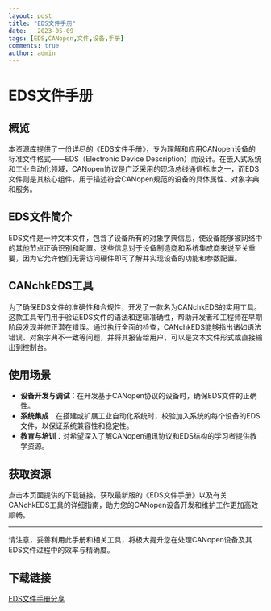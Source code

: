 ```yaml
---
layout: post
title: "EDS文件手册"
date:   2023-05-09
tags: [EDS,CANopen,文件,设备,手册]
comments: true
author: admin
---
```

# EDS文件手册

## 概览

本资源库提供了一份详尽的《EDS文件手册》，专为理解和应用CANopen设备的标准文件格式——EDS（Electronic Device Description）而设计。在嵌入式系统和工业自动化领域，CANopen协议是广泛采用的现场总线通信标准之一，而EDS文件则是其核心组件，用于描述符合CANopen规范的设备的具体属性、对象字典和服务。

## EDS文件简介

EDS文件是一种文本文件，包含了设备所有的对象字典信息，使设备能够被网络中的其他节点正确识别和配置。这些信息对于设备制造商和系统集成商来说至关重要，因为它允许他们无需访问硬件即可了解并实现设备的功能和参数配置。

## CANchkEDS工具

为了确保EDS文件的准确性和合规性，开发了一款名为CANchkEDS的实用工具。这款工具专门用于验证EDS文件的语法和逻辑准确性，帮助开发者和工程师在早期阶段发现并修正潜在错误。通过执行全面的检查，CANchkEDS能够指出诸如语法错误、对象字典不一致等问题，并将其报告给用户，可以是文本文件形式或直接输出到控制台。

## 使用场景

- **设备开发与调试**：在开发基于CANopen协议的设备时，确保EDS文件的正确性。
- **系统集成**：在搭建或扩展工业自动化系统时，校验加入系统的每个设备的EDS文件，以保证系统兼容性和稳定性。
- **教育与培训**：对希望深入了解CANopen通讯协议和EDS结构的学习者提供教学资源。

## 获取资源

点击本页面提供的下载链接，获取最新版的《EDS文件手册》以及有关CANchkEDS工具的详细指南，助力您的CANopen设备开发和维护工作更加高效顺畅。

---

请注意，妥善利用此手册和相关工具，将极大提升您在处理CANopen设备及其EDS文件过程中的效率与精确度。

## 下载链接

[EDS文件手册分享](https://pan.quark.cn/s/6e0b809922fe)